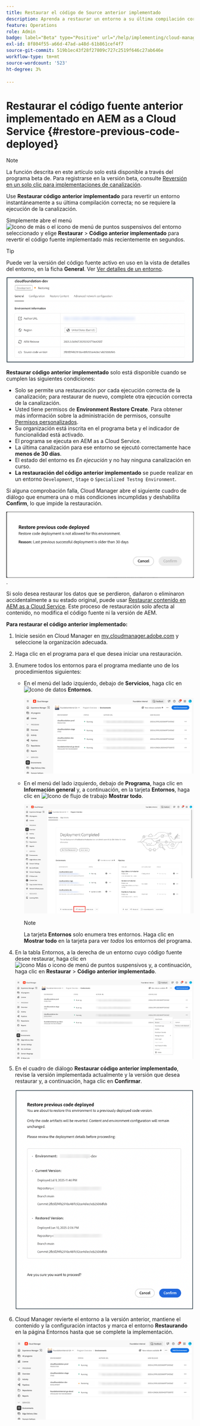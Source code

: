 ```yaml
---
title: Restaurar el código de Source anterior implementado
description: Aprenda a restaurar un entorno a su última compilación correcta &ndash; no se requiere la ejecución de la canalización.
feature: Operations
role: Admin
badge: label="Beta" type="Positive" url="/help/implementing/cloud-manager/release-notes/current.md#gitlab-bitbucket"
exl-id: 8f804f55-a66d-47ad-a48d-61b861cef4f7
source-git-commit: 519b1ec43f28f27809c727c2519f646c27ab646e
workflow-type: tm+mt
source-wordcount: '523'
ht-degree: 3%

---
```


# Restaurar el código fuente anterior implementado en AEM as a Cloud Service {#restore-previous-code-deployed}

>[!NOTE]
>
>La función descrita en este artículo solo está disponible a través del programa beta de. Para registrarse en la versión beta, consulte [Reversión en un solo clic para implementaciones de canalización](/help/implementing/cloud-manager/release-notes/current.md##one-click-rollback).

Use **Restaurar código anterior implementado** para revertir un entorno instantáneamente a su última compilación correcta; no se requiere la ejecución de la canalización.

Simplemente abre el menú ![Icono de más o el icono de menú de puntos suspensivos](https://spectrum.adobe.com/static/icons/workflow_18/Smock_More_18_N.svg) del entorno seleccionado y elige **Restaurar** > **Código anterior implementado** para revertir el código fuente implementado más recientemente en segundos.

>[!TIP]
>
>Puede ver la versión del código fuente activo en uso en la vista de detalles del entorno, en la ficha **General**. Ver [Ver detalles de un entorno](/help/implementing/cloud-manager/manage-environments.md#viewing-environment).
>
>![Versión de código Source en uso](/help/operations/assets/environments-view-details-sourcecodeversion.png)

**Restaurar código anterior implementado** solo está disponible cuando se cumplen las siguientes condiciones:

* Solo se permite una restauración por cada ejecución correcta de la canalización; para restaurar de nuevo, complete otra ejecución correcta de la canalización.
* Usted tiene permisos de **Environment Restore Create**. Para obtener más información sobre la administración de permisos, consulte [Permisos personalizados](/help/implementing/cloud-manager/custom-permissions.md).
* Su organización está inscrita en el programa beta y el indicador de funcionalidad está activado.
* El programa se ejecuta en AEM as a Cloud Service.
* La última canalización para ese entorno se ejecutó correctamente hace **menos de 30 días**.
* El estado del entorno es *En ejecución* y no hay ninguna canalización en curso.
* **La restauración del código anterior implementado** se puede realizar en un entorno `Development`, `Stage` o `Specialized Testng Environment`.

Si alguna comprobación falla, Cloud Manager abre el siguiente cuadro de diálogo que enumera una o más condiciones incumplidas y deshabilita **Confirm**, lo que impide la restauración.

![Restaurar el código anterior implementado en el cuadro de diálogo](/help/operations/assets/restore-previous-code-deployment-not-allowed.png).

Si solo desea restaurar los datos que se perdieron, dañaron o eliminaron accidentalmente a su estado original, puede usar [Restaurar contenido en AEM as a Cloud Service](/help/operations/restore.md). Este proceso de restauración solo afecta al contenido, no modifica el código fuente ni la versión de AEM.

**Para restaurar el código anterior implementado:**

1. Inicie sesión en Cloud Manager en [my.cloudmanager.adobe.com](https://my.cloudmanager.adobe.com/) y seleccione la organización adecuada.

1. Haga clic en el programa para el que desea iniciar una restauración.

1. Enumere todos los entornos para el programa mediante uno de los procedimientos siguientes:

   * En el menú del lado izquierdo, debajo de **Servicios**, haga clic en ![Icono de datos](https://spectrum.adobe.com/static/icons/workflow_18/Smock_Data_18_N.svg) **Entornos**.

     ![Pestaña Entornos](assets/environments-1.png)

   * En el menú del lado izquierdo, debajo de **Programa**, haga clic en **Información general** y, a continuación, en la tarjeta **Entornos**, haga clic en ![Icono de flujo de trabajo](https://spectrum.adobe.com/static/icons/workflow_18/Smock_Workflow_18_N.svg) **Mostrar todo**.

     ![Mostrar todas las opciones](assets/environments-2.png)

     >[!NOTE]
     >
     >La tarjeta **Entornos** solo enumera tres entornos. Haga clic en **Mostrar todo** en la tarjeta para ver *todos* los entornos del programa.

1. En la tabla Entornos, a la derecha de un entorno cuyo código fuente desee restaurar, haga clic en ![icono Más o icono de menú de puntos suspensivos](https://spectrum.adobe.com/static/icons/workflow_18/Smock_More_18_N.svg) y, a continuación, haga clic en **Restaurar** > **Código anterior implementado**.

   ![Restaurar el código anterior implementado desde el menú de puntos suspensivos](/help/operations/assets/restore-previous-code-deployed-menu.png)

1. En el cuadro de diálogo **Restaurar código anterior implementado**, revise la versión implementada actualmente y la versión que desea restaurar y, a continuación, haga clic en **Confirmar**.

   ![Restaurar código anterior implementado en el cuadro de diálogo](/help/operations/assets/restore-previous-code-deployed-dialogbox.png)

1. Cloud Manager revierte el entorno a la versión anterior, mantiene el contenido y la configuración intactos y marca el entorno **Restaurando** en la página Entornos hasta que se complete la implementación.

   ![Restaurando activación](/help/operations/assets/restore-previous-code-deployed-restoring.png)
